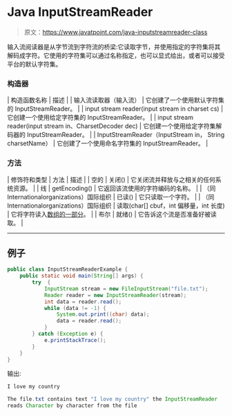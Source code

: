 # Java InputStreamReader

> 原文：<https://www.javatpoint.com/java-inputstreamreader-class>

输入流阅读器是从字节流到字符流的桥梁:它读取字节，并使用指定的字符集将其解码成字符。它使用的字符集可以通过名称指定，也可以显式给出，或者可以接受平台的默认字符集。

### 构造器

| 构造函数名称 | 描述 |
| 输入流读取器（输入流） | 它创建了一个使用默认字符集的 InputStreamReader。 |
| input stream reader(input stream in charset cs) | 它创建一个使用给定字符集的 InputStreamReader。 |
| input stream reader(input stream in、CharsetDecoder dec) | 它创建一个使用给定字符集解码器的 InputStreamReader。 |
| InputStreamReader（InputStream in， String charsetName） | 它创建了一个使用命名字符集的 InputStreamReader。 |

### 方法

| 修饰符和类型 | 方法 | 描述 |
| 空的 | 关闭() | 它关闭流并释放与之相关的任何系统资源。 |
| 线 | getEncoding() | 它返回该流使用的字符编码的名称。 |
| （同 Internationalorganizations）国际组织 | 已读() | 它只读取一个字符。 |
| （同 Internationalorganizations）国际组织 | 读取(char[] cbuf，int 偏移量，int 长度) | 它将字符读入[数组的一部分](array-in-java)。 |
| 布尔 | 就绪() | 它告诉这个流是否准备好被读取。 |

* * *

## 例子

```java
public class InputStreamReaderExample {
	public static void main(String[] args) {
		try  {
			InputStream stream = new FileInputStream("file.txt");
			Reader reader = new InputStreamReader(stream);
			int data = reader.read();
			while (data != -1) {
				System.out.print((char) data);
				data = reader.read();
			}
		} catch (Exception e) {
			e.printStackTrace();
		}
	}
}

```

输出:

```java
I love my country

The file.txt contains text "I love my country" the InputStreamReader 
reads Character by character from the file

```